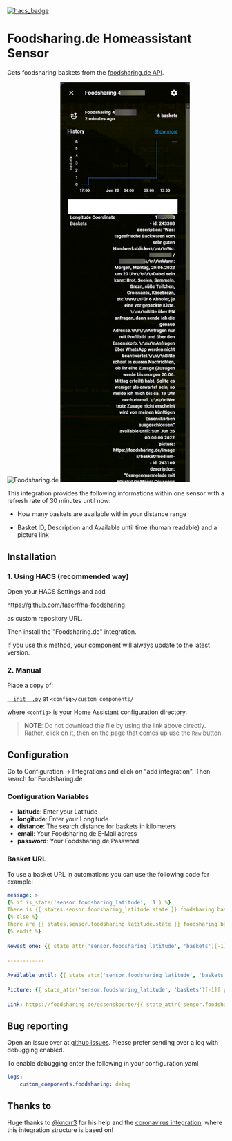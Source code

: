 [![hacs_badge](https://img.shields.io/badge/HACS-Custom-orange.svg)](https://github.com/custom-components/hacs)
# Foodsharing.de Homeassistant Sensor
Gets foodsharing baskets from the [foodsharing.de API](https://beta.foodsharing.de/api/doc/).

<img src="https://wiki.foodsharing.de/images/thumb/3/35/Foodsharinglogo_positiv.png/280px-Foodsharinglogo_positiv.png" alt="Foodsharing.de" width="300px">

<img src="images/sensor.png" alt="Foodsharing.de Sensor" width="300px">




This integration provides the following informations within one sensor with a refresh rate of 30 minutes until now:

- How many baskets are available within your distance range

- Basket ID, Description and Available until time (human readable) and a picture link

## Installation
### 1. Using HACS (recommended way)

Open your HACS Settings and add

https://github.com/faserf/ha-foodsharing

as custom repository URL.

Then install the "Foodsharing.de" integration.

If you use this method, your component will always update to the latest version.

### 2. Manual
Place a copy of:

[`__init__.py`](custom_components/foodsharing) at `<config>/custom_components/`  

where `<config>` is your Home Assistant configuration directory.

>__NOTE__: Do not download the file by using the link above directly. Rather, click on it, then on the page that comes up use the `Raw` button.

## Configuration 

Go to Configuration -> Integrations and click on "add integration". Then search for Foodsharing.de

### Configuration Variables
- **latitude**: Enter your Latitude
- **longitude**: Enter your Longitude
- **distance**: The search distance for baskets in kilometers
- **email**: Your Foodsharing.de E-Mail adress
- **password**: Your Foodsharing.de Password

### Basket URL
To use a basket URL in automations you can use the following code for example:

```yaml
message: >
{% if is_state('sensor.foodsharing_latitude', '1') %}
There is {{ states.sensor.foodsharing_latitude.state }} foodsharing basket available. 
{% else %}
There are {{ states.sensor.foodsharing_latitude.state }} foodsharing baskets available. 
{% endif %}

Newest one: {{ state_attr('sensor.foodsharing_latitude', 'baskets')[-1]['description'] }}

------------

Available until: {{ state_attr('sensor.foodsharing_latitude', 'baskets')[-1]['available until'] }}

Picture: {{ state_attr('sensor.foodsharing_latitude', 'baskets')[-1]['picture'] }}

Link: https://foodsharing.de/essenskoerbe/{{ state_attr('sensor.foodsharing_latitude', 'baskets')[-1]['id'] }}
```

## Bug reporting
Open an issue over at [github issues](https://github.com/FaserF/ha-foodsharing/issues). Please prefer sending over a log with debugging enabled.

To enable debugging enter the following in your configuration.yaml

```yaml
logs:
    custom_components.foodsharing: debug
```

## Thanks to
Huge thanks to [@knorr3](https://github.com/knorr3) for his help and the [coronavirus integration](https://github.com/knorr3/coronavirus_germany), where this integration structure is based on!